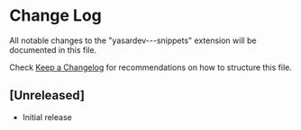 # Change Log

All notable changes to the "yasardev---snippets" extension will be documented in this file.

Check [Keep a Changelog](http://keepachangelog.com/) for recommendations on how to structure this file.

## [Unreleased]

- Initial release